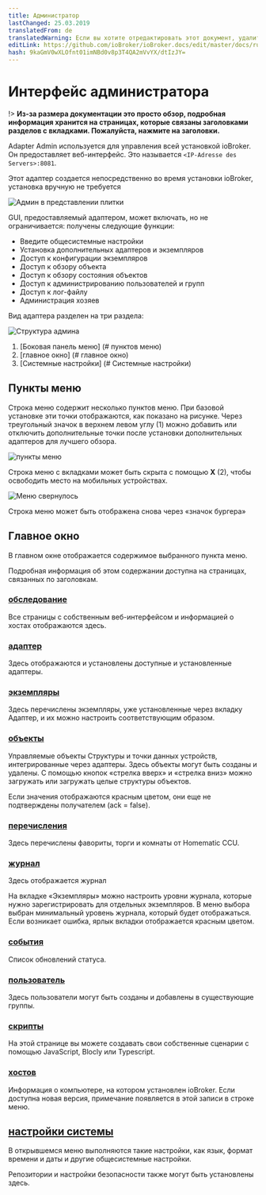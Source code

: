 ```yaml
---
title: Администратор
lastChanged: 25.03.2019
translatedFrom: de
translatedWarning: Если вы хотите отредактировать этот документ, удалите поле «translationFrom», в противном случае этот документ будет снова автоматически переведен
editLink: https://github.com/ioBroker/ioBroker.docs/edit/master/docs/ru/admin/README.md
hash: 9kaGmV0wXLOfnt01imNBd0v8p3T4QA2mVvYX/dtIzJY=
---
```

# Интерфейс администратора
!> **Из-за размера документации это просто обзор, подробная информация хранится на страницах, которые связаны заголовками разделов с вкладками. Пожалуйста, нажмите на заголовки.**

Adapter Admin используется для управления всей установкой ioBroker.
Он предоставляет веб-интерфейс. Это называется ``<IP-Adresse des Servers>:8081``.

Этот адаптер создается непосредственно во время установки ioBroker, установка вручную не требуется

![Админ в представлении плитки](../../de/admin/media/ADMIN_Adapter_Kachel.png)

GUI, предоставляемый адаптером, может включать, но не ограничивается: получены следующие функции:

* Введите общесистемные настройки
* Установка дополнительных адаптеров и экземпляров
* Доступ к конфигурации экземпляров
* Доступ к обзору объекта
* Доступ к обзору состояния объектов
* Доступ к администрированию пользователей и групп
* Доступ к лог-файлу
* Администрация хозяев

Вид адаптера разделен на три раздела:

![Структура админа](../../de/admin/media/ADMIN_Screen_numbers.png)

1. [Боковая панель меню] (# пунктов меню)
2. [главное окно] (# главное окно)
3. [Системные настройки] (# Системные настройки)

## Пункты меню
Строка меню содержит несколько пунктов меню. При базовой установке эти точки отображаются, как показано на рисунке. Через треугольный значок в верхнем левом углу (1) можно добавить или отключить дополнительные точки после установки дополнительных адаптеров для лучшего обзора.

![пункты меню](../../de/admin/media/ADMIN_Screen01_menuitems_numbers.png)

Строка меню с вкладками может быть скрыта с помощью **X** (2), чтобы освободить место на мобильных устройствах.

![Меню свернулось](../../de/admin/media/ADMIN_Screen01_menucollapsed.png)

Строка меню может быть отображена снова через «значок бургера»

## Главное окно
В главном окне отображается содержимое выбранного пункта меню.

Подробная информация об этом содержании доступна на страницах, связанных по заголовкам.

### [обследование](overview.md)
Все страницы с собственным веб-интерфейсом и информацией о хостах отображаются здесь.

### [адаптер](adapter.md)
Здесь отображаются и установлены доступные и установленные адаптеры.

### [экземпляры](instances.md)
Здесь перечислены экземпляры, уже установленные через вкладку Адаптер, и их можно настроить соответствующим образом.

### [объекты](objects.md)
Управляемые объекты Структуры и точки данных устройств, интегрированные через адаптеры. Здесь объекты могут быть созданы и удалены. С помощью кнопок «стрелка вверх» и «стрелка вниз» можно загружать или загружать целые структуры объектов.

Если значения отображаются красным цветом, они еще не подтверждены получателем (ack = false).

### [перечисления](enums.md)
Здесь перечислены фавориты, торги и комнаты от Homematic CCU.

### [журнал](log.md)
Здесь отображается журнал

На вкладке «Экземпляры» можно настроить уровни журнала, которые нужно зарегистрировать для отдельных экземпляров. В меню выбора выбран минимальный уровень журнала, который будет отображаться. Если возникает ошибка, ярлык вкладки отображается красным цветом.

### [события](events.md)
Список обновлений статуса.

### [пользователь](users.md)
Здесь пользователи могут быть созданы и добавлены в существующие группы.

### [скрипты](scripts.md)
На этой странице вы можете создавать свои собственные сценарии с помощью JavaScript, Blocly или Typescript.

### [хостов](hosts.md)
Информация о компьютере, на котором установлен ioBroker. Если доступна новая версия, примечание появляется в этой записи в строке меню.

## [настройки системы](settings.md)
В открывшемся меню выполняются такие настройки, как язык, формат времени и даты и другие общесистемные настройки.

Репозитории и настройки безопасности также могут быть установлены здесь.